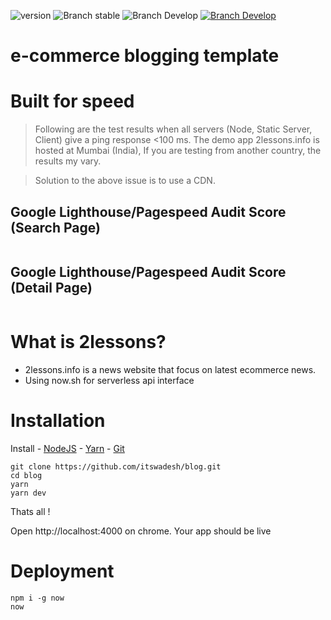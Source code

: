 ![version](https://img.shields.io/badge/node-v12.x-blue.svg)
![Branch stable](https://img.shields.io/badge/stable%20branch-master-blue.svg)
![Branch Develop](https://img.shields.io/badge/dev%20branch-dev-blue.svg)
<a href="https://codenx.slack.com" target="blank">![Branch Develop](https://img.shields.io/badge/community%20chat-slack-FF1493.svg)</a>

# e-commerce blogging template

# Built for speed

> Following are the test results when all servers (Node, Static Server, Client) give a ping response <100 ms. The demo app 2lessons.info is hosted at Mumbai (India), If you are testing from another country, the results my vary.

> Solution to the above issue is to use a CDN.

## Google Lighthouse/Pagespeed Audit Score (Search Page)

  <img use:lazyload  src="https://github.com/itswadesh/blog/blob/master/static/light-house-search.jpg?raw=true" alt />
  
  ## Google Lighthouse/Pagespeed Audit Score (Detail Page)
  <img use:lazyload  src="https://github.com/itswadesh/blog/blob/master/static/light-house-detail.jpg?raw=true" alt />

# What is 2lessons?

- 2lessons.info is a news website that focus on latest ecommerce news.
- Using now.sh for serverless api interface

# Installation

Install - [NodeJS](https://nodejs.org/en/) - [Yarn](https://yarnpkg.com/en/) - [Git](https://git-scm.com/)

```
git clone https://github.com/itswadesh/blog.git
cd blog
yarn
yarn dev
```

Thats all !

Open http://localhost:4000 on chrome. Your app should be live

# Deployment

```
npm i -g now
now
```

